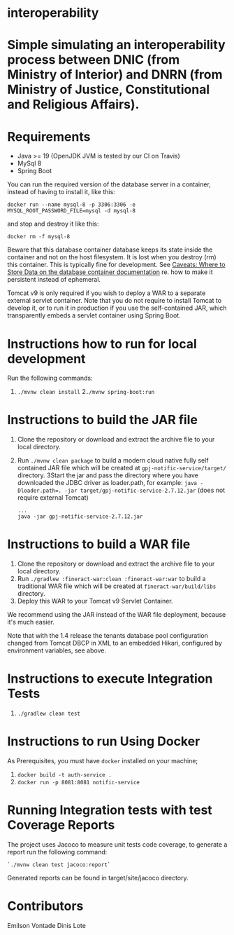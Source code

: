 # interoperability

# Simple simulating an interoperability process between DNIC (from Ministry of Interior) and DNRN (from Ministry of Justice, Constitutional and Religious Affairs).

# Requirements

- Java >= 19 (OpenJDK JVM is tested by our CI on Travis)
- MySql 8
- Spring Boot

You can run the required version of the database server in a container, instead of having to install it, like this:

    docker run --name mysql-8 -p 3306:3306 -e MYSQL_ROOT_PASSWORD_FILE=mysql -d mysql-8

and stop and destroy it like this:

    docker rm -f mysql-8

Beware that this database container database keeps its state inside the container and not on the host filesystem. It is lost when you destroy (rm) this container. This is typically fine for development. See [Caveats: Where to Store Data on the database container documentation](https://hub.docker.com/_/mariadb) re. how to make it persistent instead of ephemeral.

Tomcat v9 is only required if you wish to deploy a WAR to a separate external servlet container. Note that you do not require to install Tomcat to develop it, or to run it in production if you use the self-contained JAR, which transparently embeds a servlet container using Spring Boot.

# Instructions how to run for local development

Run the following commands:

1. `./mvnw clean install`
   2`./mvnw spring-boot:run`

# Instructions to build the JAR file

1.  Clone the repository or download and extract the archive file to your local directory.
2.  Run `./mvnw clean package` to build a modern cloud native fully self contained JAR file which will be created at `gpj-notific-service/target/` directory.
    3Start the jar and pass the directory where you have downloaded the JDBC driver as loader.path, for example: `java -Dloader.path=. -jar target/gpj-notific-service-2.7.12.jar` (does not require external Tomcat)

        ...
        java -jar gpj-notific-service-2.7.12.jar

# Instructions to build a WAR file

1. Clone the repository or download and extract the archive file to your local directory.
2. Run `./gradlew :fineract-war:clean :fineract-war:war` to build a traditional WAR file which will be created at `fineract-war/build/libs` directory.
3. Deploy this WAR to your Tomcat v9 Servlet Container.

We recommend using the JAR instead of the WAR file deployment, because it's much easier.

Note that with the 1.4 release the tenants database pool configuration changed from Tomcat DBCP in XML to an embedded Hikari, configured by environment variables, see above.

# Instructions to execute Integration Tests

1. `./gradlew clean test`

# Instructions to run Using Docker

As Prerequisites, you must have `docker` installed on your machine;

1. `docker build -t auth-service .`
2. `docker run -p 8081:8081 notific-service`

# Running Integration tests with test Coverage Reports

The project uses Jacoco to measure unit tests code coverage, to generate a report run the following command:

    `./mvnw clean test jacoco:report`

Generated reports can be found in target/site/jacoco directory.

# Contributors

Emilson Vontade
Dinis Lote
